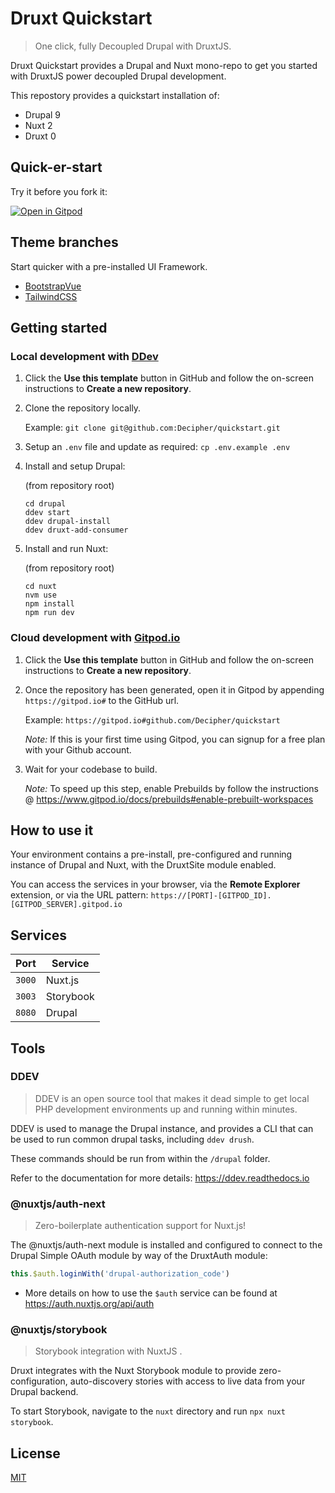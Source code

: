# Druxt Quickstart

> One click, fully Decoupled Drupal with DruxtJS.

Druxt Quickstart provides a Drupal and Nuxt mono-repo to get you started with DruxtJS power decoupled Drupal development.

This repostory provides a quickstart installation of:
- Drupal 9
- Nuxt 2
- Druxt 0

## Quick-er-start

Try it before you fork it:

[![Open in Gitpod](https://gitpod.io/button/open-in-gitpod.svg)](https://gitpod.io/#https://github.com/Decipher/quickstart)


## Theme branches

Start quicker with a pre-installed UI Framework.

- [BootstrapVue](https://github.com/Decipher/quickstart/tree/theme/bootstrap-vue)
- [TailwindCSS](https://github.com/Decipher/quickstart/tree/theme/tailwindcss)


## Getting started

### Local development with [DDev](https://ddev.readthedocs.io)

1. Click the **Use this template** button in GitHub and follow the on-screen instructions to **Create a new repository**.

2. Clone the repository locally.

   Example: `git clone git@github.com:Decipher/quickstart.git`

3. Setup an `.env` file and update as required: `cp .env.example .env`

4. Install and setup Drupal:

   (from repository root)

   ```
   cd drupal
   ddev start
   ddev drupal-install
   ddev druxt-add-consumer
   ```

5. Install and run Nuxt:

   (from repository root)

   ```
   cd nuxt
   nvm use
   npm install
   npm run dev
   ```


### Cloud development with [Gitpod.io](https://gitpod.io)

1. Click the **Use this template** button in GitHub and follow the on-screen instructions to **Create a new repository**.

2. Once the repository has been generated, open it in Gitpod by appending `https://gitpod.io#` to the GitHub url.

   Example: `https://gitpod.io#github.com/Decipher/quickstart`

   _Note:_ If this is your first time using Gitpod, you can signup for a free plan with your Github account.

3. Wait for your codebase to build.

   _Note:_ To speed up this step, enable Prebuilds by follow the instructions @ https://www.gitpod.io/docs/prebuilds#enable-prebuilt-workspaces


## How to use it

Your environment contains a pre-install, pre-configured and running instance of Drupal and Nuxt, with the DruxtSite module enabled.

You can access the services in your browser, via the **Remote Explorer** extension, or via the URL pattern: `https://[PORT]-[GITPOD_ID].[GITPOD_SERVER].gitpod.io`


## Services

| Port | Service |
| -- | -- |
| `3000` | Nuxt.js |
| `3003` | Storybook |
| `8080` | Drupal |


## Tools

### DDEV

> DDEV is an open source tool that makes it dead simple to get local PHP development environments up and running within minutes. 

DDEV is used to manage the Drupal instance, and provides a CLI that can be used to run common drupal tasks, including `ddev drush`.

These commands should be run from within the `/drupal` folder.

Refer to the documentation for more details: https://ddev.readthedocs.io

### @nuxtjs/auth-next

> Zero-boilerplate authentication support for Nuxt.js!

The @nuxtjs/auth-next module is installed and configured to connect to the Drupal Simple OAuth module by way of the DruxtAuth module:

```js
this.$auth.loginWith('drupal-authorization_code')
```

- More details on how to use the `$auth` service can be found at https://auth.nuxtjs.org/api/auth

### @nuxtjs/storybook

> Storybook integration with NuxtJS .

Druxt integrates with the Nuxt Storybook module to provide zero-configuration, auto-discovery stories with access to live data from your Drupal backend.

To start Storybook, navigate to the `nuxt` directory and run `npx nuxt storybook`.


## License

[MIT](https://github.com/druxt/druxt.js/blob/develop/LICENSE)

